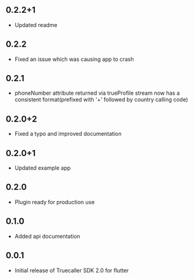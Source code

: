 ## 0.2.2+1
* Updated readme

## 0.2.2
* Fixed an issue which was causing app to crash

## 0.2.1
* phoneNumber attribute returned via trueProfile stream now has a consistent format(prefixed with '+' followed by country calling code)

## 0.2.0+2
* Fixed a typo and improved documentation

## 0.2.0+1
* Updated example app

## 0.2.0
* Plugin ready for production use

## 0.1.0
* Added api documentation

## 0.0.1
* Initial release of Truecaller SDK 2.0 for flutter
